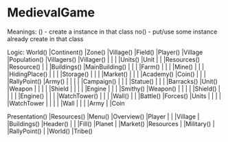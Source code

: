 # MedievalGame

Meanings:
() - create a instance in that class
no() - put/use some instance already create in that class

Logic:
World()     |Continent()    |Zone() |Village()
            |Field()
            |Player()	|Village    |Population()   |Villagers()    |Villager()
            |           |           |               |Units()    |Unit
            |           |           |Resources()    |Resource()
            |           |           |Buildings()    |MainBuilding()
            |           |           |               |Farm()
		    |		    |		    |               |Mine()
            |           |           |               |HidingPlace()
            |           |		    |               |Storage()
            |           |           |               |Market()
		    |           |           |               |Academy()  |Coin()
		    |		    |		    |               |RallyPoint()   |Army()
		    |           |           |               |               |Campaign()
		    |           |           |               |Statue()
		    |		    |		    |               |Barracks()  |Unit()    |Weapon
		    |		    |		    |               |		    	        |Shield
		    |		    |		    |               |		    		    |Engine
		    |		    |		    |               |Smithy()   |Weapon()
		    |		    |		    |               |		    |Shield()
		    |		    |		    |               |		    |Engine()
		    |           |           |               |WatchTower()
		    |           |           |               |Wall()
		    |		    |		    |Battle()   |Forces()   |Units
            |           |           |           |           |WatchTower
		    |           |           |           |           |Wall
            |           |           |           |Army
		    |		    |Coin


Presentation()  |Resources()
			    |Menu() |Overview() |Player
				|		|           |Village
			    |		|Buildings()    |Header()
			    |		|			    |Fill()     |Planet
			    |		|Market()     |Resources
			    |		|Military()
			    |		|RallyPoint()
			    |		|World()
			            |Tribe()
